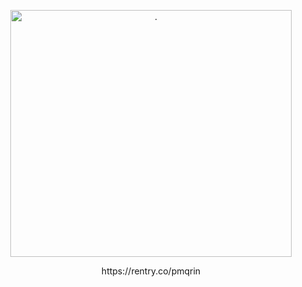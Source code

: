 <p align="center"> <img src="https://files.catbox.moe/pcn98a.jpeg" width="450" height="395" alt="."/>
<p align="center"> https://rentry.co/pmqrin
